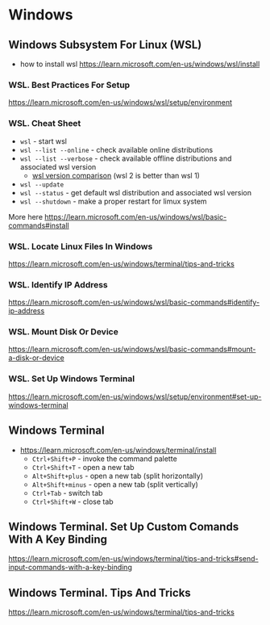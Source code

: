 # Windows

## Windows Subsystem For Linux (WSL)
- how to install wsl https://learn.microsoft.com/en-us/windows/wsl/install

### WSL. Best Practices For Setup
https://learn.microsoft.com/en-us/windows/wsl/setup/environment

### WSL. Cheat Sheet
- `wsl` - start wsl
- `wsl --list --online` - check available online distributions
- `wsl --list --verbose` - check available offline distributions and associated wsl version
    - [wsl version comparison](https://learn.microsoft.com/en-us/windows/wsl/compare-versions) (wsl 2 is better than wsl 1)
- `wsl --update`
- `wsl --status` - get default wsl distribution and associated wsl version
- `wsl --shutdown` - make a proper restart for limux system

More here https://learn.microsoft.com/en-us/windows/wsl/basic-commands#install

### WSL. Locate Linux Files In Windows
https://learn.microsoft.com/en-us/windows/terminal/tips-and-tricks

### WSL. Identify IP Address
https://learn.microsoft.com/en-us/windows/wsl/basic-commands#identify-ip-address

### WSL. Mount Disk Or Device
https://learn.microsoft.com/en-us/windows/wsl/basic-commands#mount-a-disk-or-device

### WSL. Set Up Windows Terminal
https://learn.microsoft.com/en-us/windows/wsl/setup/environment#set-up-windows-terminal

## Windows Terminal
- https://learn.microsoft.com/en-us/windows/terminal/install
  -  `Ctrl+Shift+P` - invoke the command palette
  -  `Ctrl+Shift+T` - open a new tab
  -  `Alt+Shift+plus` - open a new tab (split horizontally)
  -  `Alt+Shift+minus` - open a new tab (split vertically)
  -  `Ctrl+Tab` - switch tab
  -  `Ctrl+Shift+W` - close tab

## Windows Terminal. Set Up Custom Comands With A Key Binding
https://learn.microsoft.com/en-us/windows/terminal/tips-and-tricks#send-input-commands-with-a-key-binding

## Windows Terminal. Tips And Tricks
https://learn.microsoft.com/en-us/windows/terminal/tips-and-tricks

